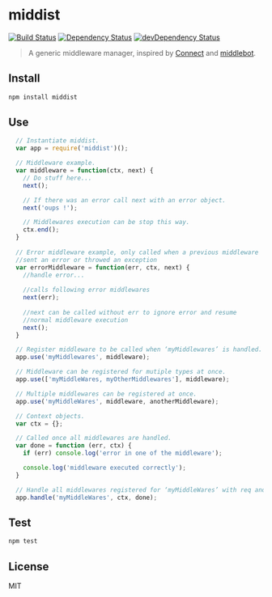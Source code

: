 # middist

[![Build Status](https://travis-ci.org/taoyuan/middist.svg?branch=master)](https://travis-ci.org/taoyuan/middist)
[![Dependency Status](https://david-dm.org/taoyuan/middist.svg?theme=shields.io)](https://david-dm.org/taoyuan/middist)
[![devDependency Status](https://david-dm.org/taoyuan/middist/dev-status.svg?theme=shields.io)](https://david-dm.org/taoyuan/middist#info=devDependencies)

> A generic middleware manager, inspired by [Connect](github.com/senchalabs/connect) and [middlebot](github.com/yanhick/middlebot).

## Install

```sh
npm install middist
```

## Use

```js
  // Instantiate middist.
  var app = require('middist')();

  // Middleware example.
  var middleware = function(ctx, next) {
    // Do stuff here...
    next();

    // If there was an error call next with an error object.
    next('oups !');

    // Middlewares execution can be stop this way.
    ctx.end();
  }
  
  // Error middleware example, only called when a previous middleware
  //sent an error or throwed an exception
  var errorMiddleware = function(err, ctx, next) {
    //handle error...
    
    //calls following error middlewares
    next(err);
    
    //next can be called without err to ignore error and resume
    //normal middleware execution
    next();
  }

  // Register middleware to be called when ‘myMiddlewares’ is handled.
  app.use('myMiddlewares', middleware);

  // Middleware can be registered for mutiple types at once.
  app.use(['myMiddleWares, myOtherMiddlewares'], middleware);

  // Multiple middlewares can be registered at once.
  app.use('myMiddleWares', middleware, anotherMiddleware);

  // Context objects.
  var ctx = {};

  // Called once all middlewares are handled.
  var done = function (err, ctx) {
    if (err) console.log('error in one of the middleware');

    console.log('middleware executed correctly');
  }

  // Handle all middlewares registered for ‘myMiddleWares’ with req and res.
  app.handle('myMiddleWares', ctx, done);
```

## Test

```sh
npm test
```

## License

MIT
